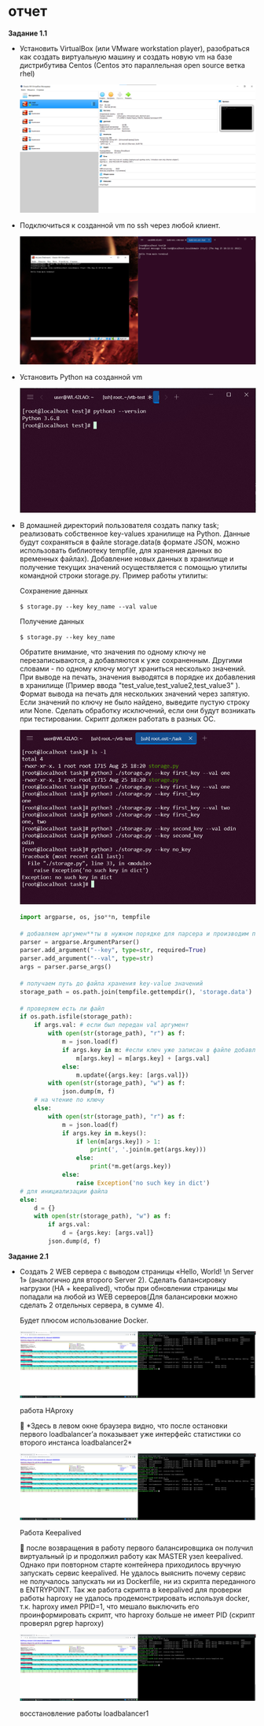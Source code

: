 # отчет

**Задание 1.1**

- Установить VirtualBox (или VMware workstation player), разобраться как создать виртуальную машину и создать новую vm на базе дистрибутива Centos (Centos это параллельная open source ветка rhel)
    
    ![Untitled](%D0%BE%D1%82%D1%87%D0%B5%D1%82%20ebcf9f0275e343adabb1d3cd4fb8a1a1/Untitled.png)
    
- Подключиться к созданной vm по ssh через любой клиент.
    
    ![Untitled](%D0%BE%D1%82%D1%87%D0%B5%D1%82%20ebcf9f0275e343adabb1d3cd4fb8a1a1/Untitled%201.png)
    
- Установить Python на созданной vm
    
    ![Untitled](%D0%BE%D1%82%D1%87%D0%B5%D1%82%20ebcf9f0275e343adabb1d3cd4fb8a1a1/Untitled%202.png)
    
- В домашней директорий пользователя создать папку task; реализовать собственное key-values хранилище на Python. Данные будут сохраняться в файле storage.data(в формате JSON, можно использовать библиотеку tempfile, для хранения данных во временных файлах). Добавление новых данных в хранилище и получение текущих значений осуществляется с помощью утилиты командной строки storage.py. Пример работы утилиты:
    
    Сохранение данных
    
    `$ storage.py --key key_name --val value`
    
    Получение данных
    
    `$ storage.py --key key_name`
    
    Обратите внимание, что значения по одному ключу не перезаписываются, а добавляются к уже сохраненным. Другими словами - по одному ключу могут храниться несколько значений. При выводе на печать, значения выводятся в порядке их добавления в хранилище (Пример ввода "test_value,test_value2,test_value3" ). Формат вывода на печать для нескольких значений через запятую. Если значений по ключу не было найдено, выведите пустую строку или None. Сделать обработку исключений, если они будут возникать при тестировании. Скрипт должен работать в разных ОС.
    
    ![Untitled](%D0%BE%D1%82%D1%87%D0%B5%D1%82%20ebcf9f0275e343adabb1d3cd4fb8a1a1/Untitled%203.png)
    
    ```python
    import argparse, os, jso**n, tempfile
     
    # добавляем аргумен**ты в нужном порядке для парсера и производим парсинг строки
    parser = argparse.ArgumentParser()
    parser.add_argument("--key", type=str, required=True)
    parser.add_argument("--val", type=str)
    args = parser.parse_args()
     
    # получаем путь до файла хранения key-value значений
    storage_path = os.path.join(tempfile.gettempdir(), 'storage.data')
    
    # проверяем есть ли файл
    if os.path.isfile(storage_path):
        if args.val: # если был передан val аргумент
            with open(str(storage_path), "r") as f:
                m = json.load(f)
                if args.key in m: #если ключ уже записан в файле добавлем к нему переданное значени val
                    m[args.key] = m[args.key] + [args.val]
                else:
                    m.update({args.key: [args.val]})
            with open(str(storage_path), "w") as f:
                json.dump(m, f)
        # на чтение по ключу
        else:
            with open(str(storage_path), "r") as f:
                m = json.load(f)
                if args.key in m.keys():
                    if len(m[args.key]) > 1:
                        print(', '.join(m.get(args.key)))
                    else:
                        print(*m.get(args.key))
                else:
                    raise Exception('no such key in dict')
    # для инициализации файла
    else:
        d = {}
        with open(str(storage_path), "w") as f:
            if args.val:
                d = {args.key: [args.val]}
            json.dump(d, f)
    ```
    

**Задание 2.1**

- Создать 2 WEB сервера с выводом страницы «Hello, World! \n Server 1» (аналогично для второго Server 2). Сделать балансировку нагрузки (HA + keepalived), чтобы при обновлении страницы мы попадали на любой из WEB серверов(Для балансировки можно сделать 2 отдельных сервера, в сумме 4).
    
    Будет плюсом использование Docker.
    
    ![работа HAproxy](%D0%BE%D1%82%D1%87%D0%B5%D1%82%20ebcf9f0275e343adabb1d3cd4fb8a1a1/Untitled%204.png)
    
    работа HAproxy
    
    <aside>
    💬 *Здесь в левом окне браузера видно, что после остановки первого loadbalancer’а показывает уже интерфейс статистики со второго инстанса loadbalancer2*
    
    </aside>
    
    ![Работа Keepalived](%D0%BE%D1%82%D1%87%D0%B5%D1%82%20ebcf9f0275e343adabb1d3cd4fb8a1a1/Untitled%205.png)
    
    Работа Keepalived
    
    <aside>
    💬 после возвращения в работу первого балансировщика он получил виртуальный ip и продолжил работу как MASTER узел keepalived. 
    Однако при повторном старте контейнера приходилось вручную запускать сервис keepalived. Не удалось выяснить почему сервис не получалось запускать ни из Dockerfile, ни из скрипта переданного в ENTRYPOINT.
    Так же работа скрипта в keepalived для проверки работы haproxy не удалось продемонстрировать используя docker, т.к. haproxy имел PPID=1, что мешало выключить его проинформировать скрипт, что haproxy больше не имеет PID (скрипт проверял pgrep haproxy)
    
    </aside>
    
    ![восстановление работы loadbalancer1](%D0%BE%D1%82%D1%87%D0%B5%D1%82%20ebcf9f0275e343adabb1d3cd4fb8a1a1/Untitled%206.png)
    
    восстановление работы loadbalancer1
